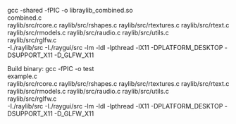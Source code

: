 gcc -shared -fPIC -o libraylib_combined.so \
    combined.c \
    raylib/src/rcore.c raylib/src/rshapes.c raylib/src/rtextures.c raylib/src/rtext.c \
    raylib/src/rmodels.c raylib/src/raudio.c raylib/src/utils.c \
    raylib/src/rglfw.c \
    -I./raylib/src -I./raygui/src -lm -ldl -lpthread -lX11 -DPLATFORM_DESKTOP -DSUPPORT_X11 -D_GLFW_X11


Build binary:
gcc -fPIC -o test \
    example.c \
    raylib/src/rcore.c raylib/src/rshapes.c raylib/src/rtextures.c raylib/src/rtext.c \
    raylib/src/rmodels.c raylib/src/raudio.c raylib/src/utils.c \
    raylib/src/rglfw.c \
    -I./raylib/src -I./raygui/src -lm -ldl -lpthread -lX11 -DPLATFORM_DESKTOP -DSUPPORT_X11 -D_GLFW_X11